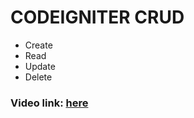 # CODEIGNITER CRUD
- Create
- Read
- Update
- Delete


### Video link: [here](https://www.youtube.com/watch?v=v6LzNJZ_KLU&list=LLcNo7OM8IcEVZoSzUNucq7g&index=2&t=3416s)
